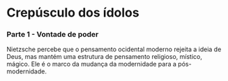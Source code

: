 # Crepúsculo dos ídolos

### Parte 1 - Vontade de poder

Nietzsche percebe que o pensamento ocidental moderno rejeita a ideia de Deus, mas mantém uma estrutura de pensamento religioso, místico, mágico.
Ele é o marco da mudança da modernidade para a pós-modernidade.

